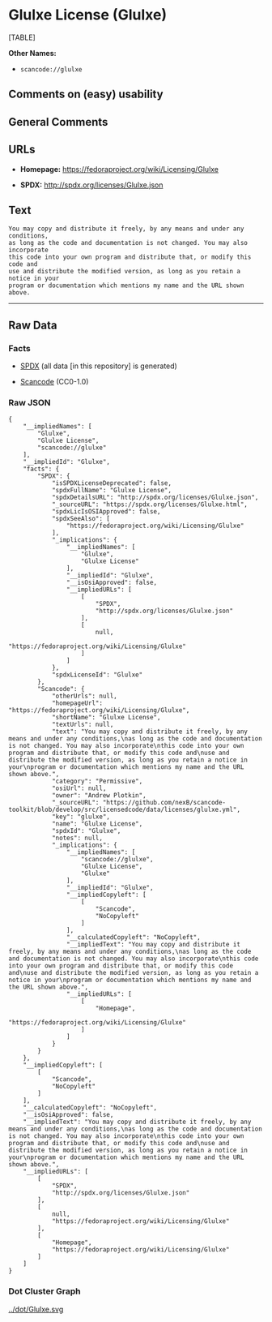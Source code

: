 Glulxe License (Glulxe)
=======================

[TABLE]

**Other Names:**

-   `scancode://glulxe`

Comments on (easy) usability
----------------------------

General Comments
----------------

URLs
----

-   **Homepage:** https://fedoraproject.org/wiki/Licensing/Glulxe

-   **SPDX:** http://spdx.org/licenses/Glulxe.json

Text
----

    You may copy and distribute it freely, by any means and under any conditions,
    as long as the code and documentation is not changed. You may also incorporate
    this code into your own program and distribute that, or modify this code and
    use and distribute the modified version, as long as you retain a notice in your
    program or documentation which mentions my name and the URL shown above.

------------------------------------------------------------------------

Raw Data
--------

### Facts

-   [SPDX](https://spdx.org/licenses/Glulxe.html "SPDX") (all data \[in
    this repository\] is generated)

-   [Scancode](https://github.com/nexB/scancode-toolkit/blob/develop/src/licensedcode/data/licenses/glulxe.yml "Scancode")
    (CC0-1.0)

### Raw JSON

    {
        "__impliedNames": [
            "Glulxe",
            "Glulxe License",
            "scancode://glulxe"
        ],
        "__impliedId": "Glulxe",
        "facts": {
            "SPDX": {
                "isSPDXLicenseDeprecated": false,
                "spdxFullName": "Glulxe License",
                "spdxDetailsURL": "http://spdx.org/licenses/Glulxe.json",
                "_sourceURL": "https://spdx.org/licenses/Glulxe.html",
                "spdxLicIsOSIApproved": false,
                "spdxSeeAlso": [
                    "https://fedoraproject.org/wiki/Licensing/Glulxe"
                ],
                "_implications": {
                    "__impliedNames": [
                        "Glulxe",
                        "Glulxe License"
                    ],
                    "__impliedId": "Glulxe",
                    "__isOsiApproved": false,
                    "__impliedURLs": [
                        [
                            "SPDX",
                            "http://spdx.org/licenses/Glulxe.json"
                        ],
                        [
                            null,
                            "https://fedoraproject.org/wiki/Licensing/Glulxe"
                        ]
                    ]
                },
                "spdxLicenseId": "Glulxe"
            },
            "Scancode": {
                "otherUrls": null,
                "homepageUrl": "https://fedoraproject.org/wiki/Licensing/Glulxe",
                "shortName": "Glulxe License",
                "textUrls": null,
                "text": "You may copy and distribute it freely, by any means and under any conditions,\nas long as the code and documentation is not changed. You may also incorporate\nthis code into your own program and distribute that, or modify this code and\nuse and distribute the modified version, as long as you retain a notice in your\nprogram or documentation which mentions my name and the URL shown above.",
                "category": "Permissive",
                "osiUrl": null,
                "owner": "Andrew Plotkin",
                "_sourceURL": "https://github.com/nexB/scancode-toolkit/blob/develop/src/licensedcode/data/licenses/glulxe.yml",
                "key": "glulxe",
                "name": "Glulxe License",
                "spdxId": "Glulxe",
                "notes": null,
                "_implications": {
                    "__impliedNames": [
                        "scancode://glulxe",
                        "Glulxe License",
                        "Glulxe"
                    ],
                    "__impliedId": "Glulxe",
                    "__impliedCopyleft": [
                        [
                            "Scancode",
                            "NoCopyleft"
                        ]
                    ],
                    "__calculatedCopyleft": "NoCopyleft",
                    "__impliedText": "You may copy and distribute it freely, by any means and under any conditions,\nas long as the code and documentation is not changed. You may also incorporate\nthis code into your own program and distribute that, or modify this code and\nuse and distribute the modified version, as long as you retain a notice in your\nprogram or documentation which mentions my name and the URL shown above.",
                    "__impliedURLs": [
                        [
                            "Homepage",
                            "https://fedoraproject.org/wiki/Licensing/Glulxe"
                        ]
                    ]
                }
            }
        },
        "__impliedCopyleft": [
            [
                "Scancode",
                "NoCopyleft"
            ]
        ],
        "__calculatedCopyleft": "NoCopyleft",
        "__isOsiApproved": false,
        "__impliedText": "You may copy and distribute it freely, by any means and under any conditions,\nas long as the code and documentation is not changed. You may also incorporate\nthis code into your own program and distribute that, or modify this code and\nuse and distribute the modified version, as long as you retain a notice in your\nprogram or documentation which mentions my name and the URL shown above.",
        "__impliedURLs": [
            [
                "SPDX",
                "http://spdx.org/licenses/Glulxe.json"
            ],
            [
                null,
                "https://fedoraproject.org/wiki/Licensing/Glulxe"
            ],
            [
                "Homepage",
                "https://fedoraproject.org/wiki/Licensing/Glulxe"
            ]
        ]
    }

### Dot Cluster Graph

[../dot/Glulxe.svg](../dot/Glulxe.svg "../dot/Glulxe.svg")